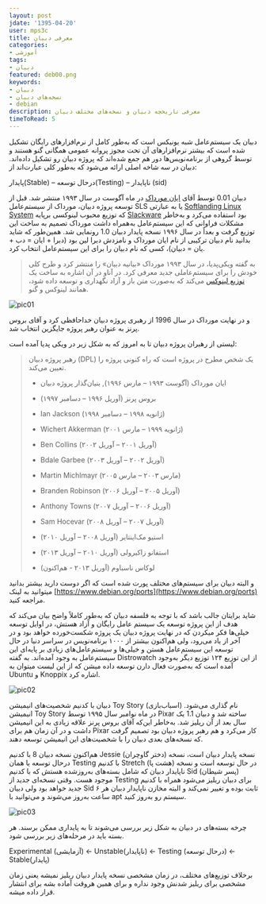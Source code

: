 ```yaml
---
layout: post
jdate: '1395-04-20'
user: mps3c
title: معرفی دبیان
categories:
- آموزشی
tags:
- دبیان
featured: deb00.png
keywords:
- دبیان
- نسخه‌های دبیان
- debian
description: معرفی تاریخچه دبیان و نسخه‌های مختلف دبیان
timeToRead: 5
---
```


دبیان یک سیستم‌عامل شبه یونیکس است که به‌طور کامل از نرم‌افزارهای رایگان تشکیل شده است که بیشتر نرم‌افزارهای آن تحت مجوز پروانه عمومی همگانی گنو هستند و توسط گروهی از برنامه‌نویس‌ها دور هم جمع شده‌اند که پروژه دبیان رو تشکیل داده‌اند. دبیان در سه شاخه اصلی ارائه می‌شود که به‌طور کلی عبارت‌اند از:

پایدار(Stable) – درحال توسعه(Testing) – ناپایدار (sid)

دبیان 0.01 توسط آقای [ایان مورداک](https://fa.wikipedia.org/wiki/%D8%A7%DB%8C%D8%A7%D9%86_%D9%85%D9%88%D8%B1%D8%AF%D8%A7%DA%A9) در ماه آگوست در سال ۱۹۹۳ منتشر شد. قبل از توسعه پروژه دبیان، مورداک از سیستم‌عامل SLS یا به عبارتی [Softlanding Linux System](https://en.wikipedia.org/wiki/Softlanding_Linux_System) که توزیع محبوب لینوکسی برپایه [Slackware](https://en.wikipedia.org/wiki/Slackware) بود استفاده می‌کرد و به‌خاطر مشکلات فراوانی که این سیستم‌عامل به‌همراه داشت مورداک تصمیم به ساخت این توزیع گرفت و بعداً در سال ۱۹۹۶ نسخه پایدار دبیان 1.0 رونمایی شد. همین‌طور که شاید بدانید نام دبیان ترکیبی از نام ایان مورداک و نامزدش دبرا لین بود (دبرا + ایان = دب + یان = دبیان)، کسی که نام دبیان را برای این سیستم‌عامل انتخاب کرد.

> به گفته ویکی‌پدیا، در سال ۱۹۹۳ مورداک «بیانیه دبیان» را منتشر کرد و طرح کلی خودش را برای سیستم‌عاملی جدید معرفی کرد. در آناو در آن اشاره به ساخت یک [توزیع لینوکس](https://fa.wikipedia.org/wiki/%D8%AA%D9%88%D8%B2%DB%8C%D8%B9_%D9%84%DB%8C%D9%86%D9%88%DA%A9%D8%B3) می‌کند که به‌صورت متن باز و آزاد نگهداری و توسعه داده شود، همانند لینوکس و گنو.

![pic01](/linuxiha/images/deb01.png)


و در نهایت مورداک در سال 1996 از رهبری پروژه دبیان خداحافظی کرد و آقای بروس پرنز به عنوان رهبر پروژه جایگزین انتخاب شد.

لیستی از رهبران پروژه دبیان تا به امروز که به شکل زیر در ویکی پدیا آمده است:

> رهبر پروژه دبیان (DPL) یک شخص مطرح در پروژه است که راه کنونی پروژه را تعیین می‌کند.
> 
> *   ایان مورداک (آگوست ۱۹۹۳ – مارس ۱۹۹۶), بنیان‌گذار پروژه دبیان
> 
> *   بروس پرنز (آوریل ۱۹۹۶ – دسامبر ۱۹۹۷)
> 
> *   Ian Jackson (ژانویه ۱۹۹۸ – دسامبر ۱۹۹۸)
> 
> *   Wichert Akkerman (ژانویه ۱۹۹۹ – مارس ۲۰۰۱)
> 
> *   Ben Collins (آوریل ۲۰۰۱ – آوریل ۲۰۰۲)
> 
> *   Bdale Garbee (آوریل ۲۰۰۲ – آوریل ۲۰۰۳)
> 
> *   Martin Michlmayr (مارس ۲۰۰۳ – مارس ۲۰۰۵)
> 
> *   Branden Robinson (آوریل ۲۰۰۵ – آوریل ۲۰۰۶)
> 
> *   Anthony Towns (آوریل ۲۰۰۶ – آوریل ۲۰۰۷)
> 
> *   Sam Hocevar (آوریل ۲۰۰۷ – آوریل ۲۰۰۸)
> 
> *   استیو مک‌اینتایر (آوریل ۲۰۰۸ – آوریل ۲۰۱۰)
> 
> *   استفانو زاکیرولی (آوریل ۲۰۱۰ – آوریل ۲۰۱۳)
> 
> *   لوکاس ناسباوم (آوریل ۲۰۱۳ - هم‌اکنون)

و البته دبیان برای سیستم‌های مختلف پورت شده است که اگر دوست دارید بیشتر بدانید میتوانید به لینک [https://www.debian.org/ports](https://www.debian.org/ports) مراجعه کنید.

شاید برایتان جالب باشد که با توجه به فلسفه دبیان که به‌طور کاملاً واضح بیان می‌کند که هدف از این پروژه توسعه یک سیستم عامل رایگان و آزاد هستش، در اوایل توسعه خیلی‌ها فکر میکردن که در نهایت پروژه دبیان یک پروژه شکست‌خورده خواهد بود و در آخر از یاد می‌رود، ولی هم‌اکنون بیشتر از ۱۰۰۰ برنامه‌نویس در سراسر دنیا در حال توسعه این سیستم‌عامل هستن و خیلی‌ها و سیستم‌عامل‌های زیادی بر پایه‌ای این سیستم‌عامل به وجود آمده‌اند. به گفته Distrowatch از این توزیع ۱۲۴ توزیع دیگر به‌وجود آمده است که به‌صورت فعال دارن توسعه داده میشن که از این لیست میتوان به Ubuntu و Knoppix اشاره کرد.

![pic02](/linuxiha/images/deb02.png)

دبیان با کدنیم شخصیت‌های انیمیشن Toy Story (اسباب‌بازی) نام گذاری می‌شود. انیمیشن Toy Story در ماه نوامبر سال ۱۹۹۵ توسط Pixar ساخته شد و دبیان 1.1 یک سال بعد از آن ریلیز شد. به‌خاطر این‌که آقای بروس پرنز علاقه زیادی به این انیمیشن داشت و در آن زمان هم برای Pixar کار می‌کرد و هم رهبر پروژه دبیان بود تصمیم گرفت که نسخه‌های بعدی دبیان را با شخصیت‌های این انیمیشن توسعه دهند.

هم‌اکنون نسخه دبیان 8 با کدنیم Jessie (دختر گاوچران) نسخه پایدار دبیان است، نسخه درحال توسعه یا همان Testing با کدنیم Stretch (هشت پا) در حال توسعه است و نسخه ناپایدار دبیان که شامل بسته‌های به‌روزشده هستش که با کدنیم Sid (پسر شیطان) موجود هست. وقتی نسخه‌ای جدید از Testing برای دبیان ریلیز می‌شود همراه با کدنیم جدید خواهد بود ولی دبیان Sid ثابت بوده و تغییر نمی‌کند و البته مخازن ناپایدار دبیان هر ۶ ساعت به‌روز می‌شوند و می‌توانید با apt سیستم رو به‌روز کنید.

![pic03](/linuxiha/images/deb03.png)

چرخه بسته‌های در دبیان به شکل زیر بررسی می‌شوند تا به پایداری ممکن برسند. هر بسته باید در مرحله‌های زیر بررسی شود.

Experimental (آزمایشی) ← Unstable(ناپایدار) ← Testing (درحال توسعه) ← Stable(پایدار)

برخلاف توزیع‌های مختلف، در زمان مشخصی نسخه پایدار دبیان ریلیز نمیشه یعنی زمان مشخصی برای ریلیز شدنش وجود نداره و برای همین هروقت آماده بشه برای انتشار قرار داده میشه.
